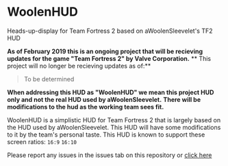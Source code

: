 # WoolenHUD
Heads-up-display for Team Fortress 2 based on aWoolenSleevelet's TF2 HUD

**As of February 2019 this is an ongoing project that will be recieving updates for the game "Team Fortress 2" by Valve Corporation.**
** This project will no longer be recieving updates as of:**

> To be determined

**When addressing this HUD as "WoolenHUD" we mean this project HUD only and not the real HUD used by aWoolenSleevelet.**
**There will be modifications to the hud as the working team sees fit.**

WoolenHUD is a simplistic HUD for Team Fortress 2 that is largely based on the HUD used by aWoolenSleevelet.
This HUD will have some modifications to it by the team's personal taste.
This HUD is known to support these screen ratios: `16:9` `16:10`

Please report any issues in the issues tab on this repository or [click here](https://github.com/DankZone/WoolenHUD/issues)
